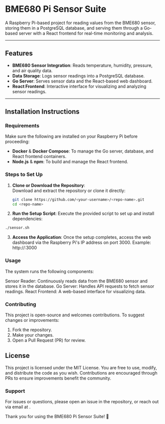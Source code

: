 # BME680 Pi Sensor Suite

A Raspberry Pi-based project for reading values from the BME680 sensor, storing them in a PostgreSQL database, and serving them through a Go-based server with a React frontend for real-time monitoring and analysis.

---

## Features
- **BME680 Sensor Integration**: Reads temperature, humidity, pressure, and air quality data.
- **Data Storage**: Logs sensor readings into a PostgreSQL database.
- **Go Server**: Serves sensor data and the React-based web dashboard.
- **React Frontend**: Interactive interface for visualizing and analyzing sensor readings.

---

## Installation Instructions

### Requirements
Make sure the following are installed on your Raspberry Pi before proceeding:
- **Docker** & **Docker Compose**: To manage the Go server, database, and React frontend containers.
- **Node.js** & **npm**: To build and manage the React frontend.

### Steps to Set Up
1. **Clone or Download the Repository**:  
   Download and extract the repository or clone it directly:  
   ```bash
   git clone https://github.com/<your-username>/<repo-name>.git
   cd <repo-name>
   ```
2. **Run the Setup Script**:
  Execute the provided script to set up and install dependencies:
  ```bash
  ./sensor.sh
  ```
3. **Access the Application**:
  Once the setup completes, access the web dashboard via the Raspberry Pi's IP address on port 3000.
  Example: http://<raspberry-pi-ip>:3000

### Usage
The system runs the following components:

Sensor Reader: Continuously reads data from the BME680 sensor and stores it in the database.
Go Server: Handles API requests to fetch sensor readings.
React Frontend: A web-based interface for visualizing data.

### Contributing
This project is open-source and welcomes contributions. To suggest changes or improvements:

1. Fork the repository.
2. Make your changes.
3. Open a Pull Request (PR) for review.

## License
This project is licensed under the MIT License.
You are free to use, modify, and distribute the code as you wish. Contributions are encouraged through PRs to ensure improvements benefit the community.

### Support
For issues or questions, please open an issue in the repository, or reach out via email at <your-email>.

Thank you for using the BME680 Pi Sensor Suite! 🎉
